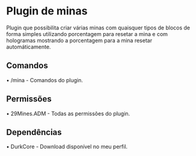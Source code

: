 # Plugin de minas

Plugin que possibilita criar várias minas com quaisquer tipos de blocos de forma simples utilizando porcentagem para resetar a mina e com hologramas mostrando a porcentagem para a mina resetar automáticamente.

## Comandos
 • /mina - Comandos do plugin.
 
 ## Permissões
 
 • 29Mines.ADM - Todas as permissões do plugin.
 
 ## Dependências
 
 • DurkCore - Download disponível no meu perfil.

